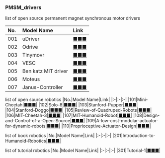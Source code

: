 ### PMSM_drivers
list of open source permanent magnet synchronous motor drivers

|No.|Model Name|Link|
|:-|:-|:-|
|001|uDriver|[■■■](https://github.com/NoLoPhe/PMSM_drivers/tree/study/001_uDriver)|
|002|Odrive|[■■■](https://github.com/NoLoPhe/PMSM_drivers/tree/study/002_Odrive)|
|003|Tinymovr|[■■■](https://github.com/NoLoPhe/PMSM_drivers/tree/study/003_Tinymovr)|
|004|VESC|[■■■](https://github.com/NoLoPhe/PMSM_drivers/tree/study/004_VESC)|
|005|Ben katz MIT driver|[■■■](https://github.com/NoLoPhe/PMSM_drivers/tree/study/005_bgkatz)|
|006|Moteus|[■■■](https://github.com/NoLoPhe/PMSM_drivers/tree/study/006_Moteus)|
|007|Janus-Controller|[■■■](https://github.com/NoLoPhe/PMSM_drivers/tree/study/007_Janus_Controller)|

list of open source robotics
|No.|Model Name|Link|
|:-|:-|:-|
|101|Mini-Cheetah|[■■■](https://github.com/NoLoPhe/PMSM_drivers/tree/study/101_Mini_Cheetah)|
|102|Solo-8|[■■■](https://github.com/NoLoPhe/PMSM_drivers/tree/study/102_Solo_8)|
|103|Stanford-Pupper|[■■■](https://github.com/NoLoPhe/PMSM_drivers/tree/study/103_Stanford_Pupper)|
|104|Stanford-Doggo|[■■■](https://github.com/NoLoPhe/PMSM_drivers/tree/study/104_Stanford_Doggo)|
|105|Review-of-Quadruped-Robots|[■■■](https://github.com/NoLoPhe/PMSM_drivers/tree/study/105_Review_of_Quadruped_Robots)|
|106|MIT-Cheetah-3|[■■■](https://github.com/NoLoPhe/PMSM_drivers/tree/study/106_MIT_Cheetah_3)|
|107|MIT-Humanoid-Robot|[■■■](https://github.com/NoLoPhe/PMSM_drivers/tree/study/107_MIT_Humanoid_Robot)|
|108|Design-and-Control-of-a-Open-Source|[■■■](https://github.com/NoLoPhe/PMSM_drivers/tree/study/108_Design_and_Control_of_a_Open_Source)|
|109|A-low-cost-modular-actuator-for-dynamic-robots|[■■■](https://github.com/NoLoPhe/PMSM_drivers/tree/study/109_A_low_cost_modular_actuator_for_dynamic_robots)|
|110|Proprioceptive-Actuator-Design|[■■■](https://github.com/NoLoPhe/PMSM_drivers/tree/study/110_Proprioceptive_Actuator_Design)|


list of book robotics
|No.|Model Name|Link|
|:-|:-|:-|
|201|Introduction-to-Humanoid-Robotics|[■■■](https://github.com/NoLoPhe/PMSM_drivers/tree/study/201_Introduction_to_Humanoid_Robotics)|

list of tutorial robotics
|No.|Model Name|Link|
|:-|:-|:-|
|301|Tutorial-1|[■■■](https://github.com/NoLoPhe/PMSM_drivers/tree/study/301_Tutorial_1)|
